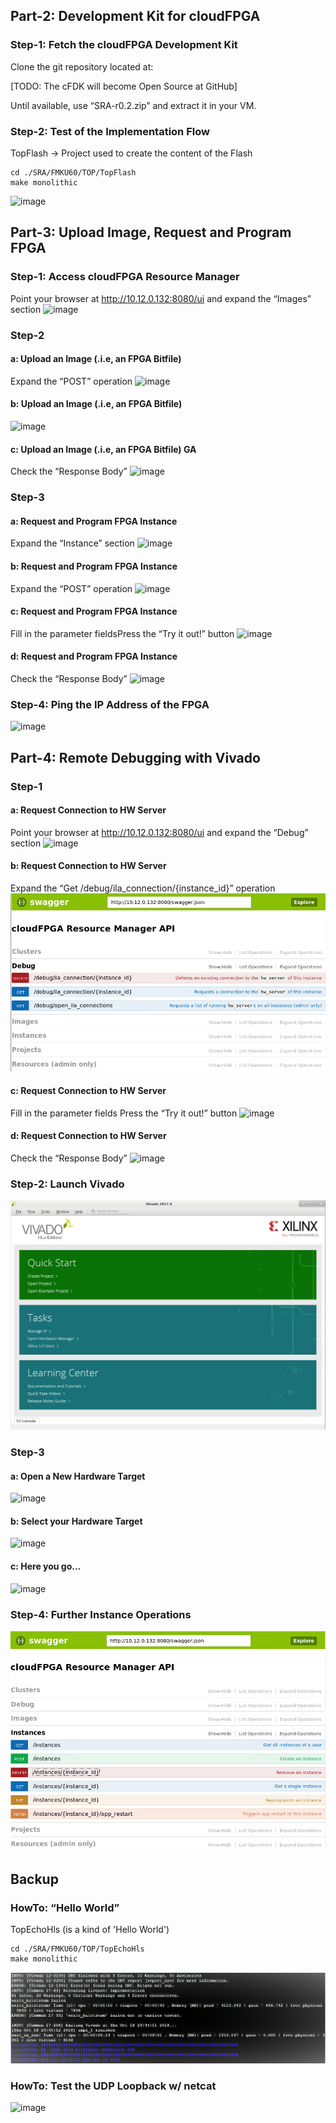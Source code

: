 

## Part-2: Development Kit for cloudFPGA

### Step-1: Fetch the cloudFPGA Development Kit
Clone the git repository located at:

[TODO: The cFDK will become Open Source at GitHub]

Until available, use “SRA-r0.2.zip” and extract it in your VM.

### Step-2: Test of the Implementation Flow
TopFlash → Project used to create the content of the Flash

```
cd ./SRA/FMKU60/TOP/TopFlash
make monolithic
```

![image](images/cf-EndOfBuild.jpg)

## Part-3: Upload Image, Request and Program FPGA

### Step-1: Access cloudFPGA Resource Manager
Point your browser at http://10.12.0.132:8080/ui
and expand the “Images” section
![image](images/cf-Resource_Manager.JPG)

### Step-2

#### a: Upload an Image (.i.e, an FPGA Bitfile)
Expand the “POST” operation
![image](images/cf-RM_Images.JPG)

#### b: Upload an Image (.i.e, an FPGA Bitfile)
![image](images/cf-RM_POST_Image.JPG)

#### c: Upload an Image (.i.e, an FPGA Bitfile) GA
Check the “Response Body”
![image](images/cf-RM_POST_Image_Response.JPG)

### Step-3

#### a: Request and Program FPGA Instance
Expand the “Instance” section
![image](images/cf_Resource_Manager_API.JPG)

#### b: Request and Program FPGA Instance  
Expand the “POST” operation
![image](images/cf-RM_Instances.JPG)

#### c: Request and Program FPGA Instance   
Fill in the parameter fieldsPress the “Try it out!” button
![image](images/cf-RM_POST_Instance.JPG)

#### d: Request and Program FPGA Instance  
Check the “Response Body”
![image](images/cf-RM_POST_Instance_Response.JPG)


### Step-4: Ping the IP Address of the FPGA
![image](images/cf-Ping.JPG)

## Part-4: Remote Debugging with Vivado

### Step-1

#### a: Request Connection to HW Server
Point your browser at http://10.12.0.132:8080/ui
and expand the “Debug” section
![image](images/cf-Resource_Manager_API.JPG)

#### b: Request Connection to HW Server
Expand the “Get /debug/ila_connection/{instance_id}” operation
![image](images/image4.png)

#### c: Request Connection to HW Server
Fill in the parameter fields
Press the “Try it out!” button
![image](images/cf-RM_Get_ILAD_Connection.JPG)

#### d: Request Connection to HW Server
Check the “Response Body”
![image](images/cf-RM_Get_ILAD_Connection_Response.JPG)

### Step-2: Launch Vivado
![image](images/image5.png)

### Step-3

#### a: Open a New Hardware Target
![image](images/cf-OpenNewVivadoTarget_1.JPG)

#### b: Select your Hardware Target
![image](images/cf-Open_NewVivadoTarget_2.JPG)

#### c: Here you go...
![image](images/cf-Vivado_Hardware_Manager_Window.JPG)

### Step-4: Further Instance Operations
![image](images/image6.png)

## Backup

### HowTo: “Hello World”
TopEchoHls (is a kind of 'Hello World')
```
cd ./SRA/FMKU60/TOP/TopEchoHls
make monolithic
```
![image](images/image7.png)

### HowTo: Test the UDP Loopback w/ netcat
![image](images/cf-Netcat.JPG)